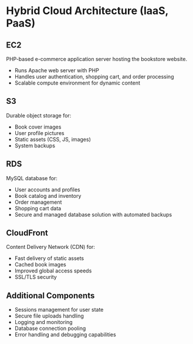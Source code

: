 # Hybrid Cloud Architecture (IaaS, PaaS)

## EC2
PHP-based e-commerce application server hosting the bookstore website.
- Runs Apache web server with PHP
- Handles user authentication, shopping cart, and order processing
- Scalable compute environment for dynamic content

## S3
Durable object storage for:
- Book cover images
- User profile pictures
- Static assets (CSS, JS, images)
- System backups

## RDS
MySQL database for:
- User accounts and profiles
- Book catalog and inventory
- Order management
- Shopping cart data
- Secure and managed database solution with automated backups

## CloudFront
Content Delivery Network (CDN) for:
- Fast delivery of static assets
- Cached book images
- Improved global access speeds
- SSL/TLS security

## Additional Components
- Sessions management for user state
- Secure file uploads handling
- Logging and monitoring
- Database connection pooling
- Error handling and debugging capabilities 